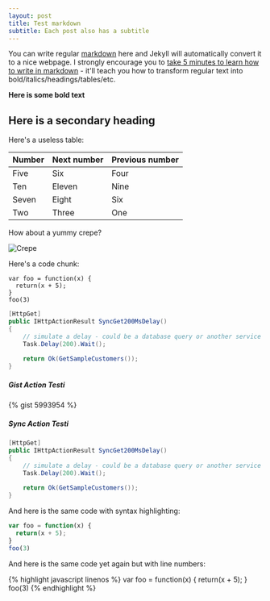 ```yaml
---
layout: post
title: Test markdown
subtitle: Each post also has a subtitle
---
```


You can write regular [markdown](http://markdowntutorial.com/) here and Jekyll will automatically convert it to a nice webpage.  I strongly encourage you to [take 5 minutes to learn how to write in markdown](http://markdowntutorial.com/) - it'll teach you how to transform regular text into bold/italics/headings/tables/etc.

**Here is some bold text**

## Here is a secondary heading

Here's a useless table:
 
| Number | Next number | Previous number |
| :------ |:--- | :--- |
| Five | Six | Four |
| Ten | Eleven | Nine |
| Seven | Eight | Six |
| Two | Three | One |
 

How about a yummy crepe?

![Crepe](http://s3-media3.fl.yelpcdn.com/bphoto/cQ1Yoa75m2yUFFbY2xwuqw/348s.jpg)

Here's a code chunk:

~~~
var foo = function(x) {
  return(x + 5);
}
foo(3)
~~~

~~~csharp
[HttpGet]
public IHttpActionResult SyncGet200MsDelay()
{
    // simulate a delay - could be a database query or another service request
    Task.Delay(200).Wait();
    
    return Ok(GetSampleCustomers());
}
~~~

##### Gist Action Testi

{% gist 5993954 %}

##### Sync Action Testi

```csharp
[HttpGet]
public IHttpActionResult SyncGet200MsDelay()
{
    // simulate a delay - could be a database query or another service request
    Task.Delay(200).Wait();
    
    return Ok(GetSampleCustomers());
}
```

And here is the same code with syntax highlighting:

```javascript
var foo = function(x) {
  return(x + 5);
}
foo(3)
```

And here is the same code yet again but with line numbers:

{% highlight javascript linenos %}
var foo = function(x) {
  return(x + 5);
}
foo(3)
{% endhighlight %}

